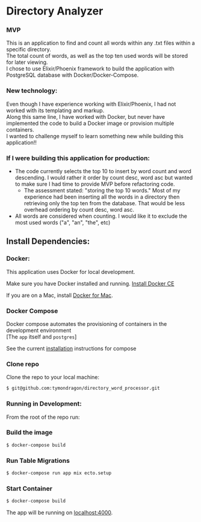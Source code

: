 # Directory Analyzer

### MVP
This is an application to find and count all words within any .txt files within a specific directory.\
The total count of words, as well as the top ten used words will be stored for later viewing.\
I chose to use Elixir/Phoenix framework to build the application with PostgreSQL database with Docker/Docker-Compose.

### New technology:
Even though I have experience working with Elixir/Phoenix, I had not worked with its templating and markup.\
Along this same line, I have worked with Docker, but never have implemented the code to build a Docker image or provision multiple containers.\
I wanted to challenge myself to learn something new while building this application!!

### If I were building this application for production:
  - The code currently selects the top 10 to insert by word count and word descending. I would rather it order by count desc, word asc but wanted to make sure I had time to provide MVP before refactoring code.
    - The assessment stated: "storing the top 10 words." Most of my experience had been inserting all the words in a directory then retrieving only the top ten from the database. That would be less overhead ordering by count desc, word asc.
  - All words are considered when counting. I would like it to exclude the most used words ("a", "an", "the", etc)


## Install Dependencies:

### Docker:
This application uses Docker for local development.

Make sure you have Docker installed and running.
[Install Docker CE](https://docs.docker.com/install/)

If you are on a Mac, install
[Docker for Mac](https://www.docker.com/docker-mac).

### Docker Compose
Docker compose automates the provisioning of containers in the development
environment<br/>
[The `app` itself and `postgres`]

See the current
[installation](https://docs.docker.com/compose/install/#install-compose)
instructions for compose

### Clone repo
Clone the repo to your local machine:

```sh
$ git@github.com:tymondragon/directory_word_processor.git
```

### Running in Development:
From the root of the repo run:

### Build the image
```sh
$ docker-compose build
```

### Run Table Migrations
```sh
$ docker-compose run app mix ecto.setup
```

### Start Container
```sh
$ docker-compose build
```

The app  will be running on
[localhost:4000](http://localhost:4000/).
